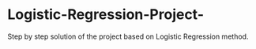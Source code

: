 # Logistic-Regression-Project-
Step by step solution of the project based on Logistic Regression method.
